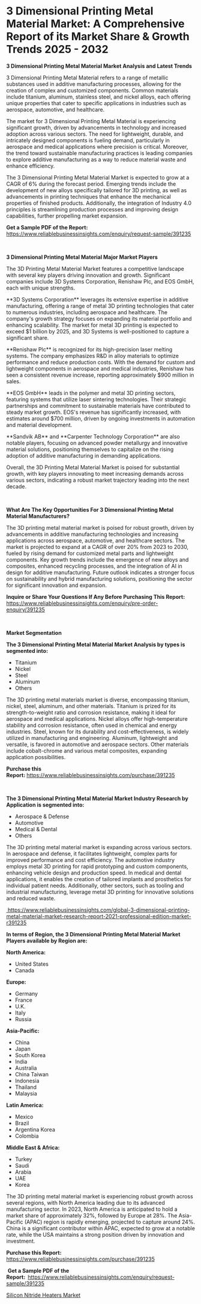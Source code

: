 <p><h1>3 Dimensional Printing Metal Material Market: A Comprehensive Report of its Market Share & Growth Trends 2025 - 2032</h1></p><p><strong>3 Dimensional Printing Metal Material Market Analysis and Latest Trends</strong></p>
<p><p>3 Dimensional Printing Metal Material refers to a range of metallic substances used in additive manufacturing processes, allowing for the creation of complex and customized components. Common materials include titanium, aluminum, stainless steel, and nickel alloys, each offering unique properties that cater to specific applications in industries such as aerospace, automotive, and healthcare.</p><p>The market for 3 Dimensional Printing Metal Material is experiencing significant growth, driven by advancements in technology and increased adoption across various sectors. The need for lightweight, durable, and intricately designed components is fueling demand, particularly in aerospace and medical applications where precision is critical. Moreover, the trend toward sustainable manufacturing practices is leading companies to explore additive manufacturing as a way to reduce material waste and enhance efficiency.</p><p>The 3 Dimensional Printing Metal Material Market is expected to grow at a CAGR of 6% during the forecast period. Emerging trends include the development of new alloys specifically tailored for 3D printing, as well as advancements in printing techniques that enhance the mechanical properties of finished products. Additionally, the integration of Industry 4.0 principles is streamlining production processes and improving design capabilities, further propelling market expansion.</p></p>
<p><strong>Get a Sample PDF of the Report:&nbsp;</strong> <a href="https://www.reliablebusinessinsights.com/enquiry/request-sample/391235?utm_campaign=3133&utm_medium=2&utm_source=Github&utm_content=ia&utm_term=29032025&utm_id=3-dimensional-printing-metal-material">https://www.reliablebusinessinsights.com/enquiry/request-sample/391235</a></p>
<p>&nbsp;</p>
<p><strong>3 Dimensional Printing Metal Material Major Market Players</strong></p>
<p><p>The 3D Printing Metal Material Market features a competitive landscape with several key players driving innovation and growth. Significant companies include 3D Systems Corporation, Renishaw Plc, and EOS GmbH, each with unique strengths.</p><p>**3D Systems Corporation** leverages its extensive expertise in additive manufacturing, offering a range of metal 3D printing technologies that cater to numerous industries, including aerospace and healthcare. The company's growth strategy focuses on expanding its material portfolio and enhancing scalability. The market for metal 3D printing is expected to exceed $1 billion by 2025, and 3D Systems is well-positioned to capture a significant share.</p><p>**Renishaw Plc** is recognized for its high-precision laser melting systems. The company emphasizes R&D in alloy materials to optimize performance and reduce production costs. With the demand for custom and lightweight components in aerospace and medical industries, Renishaw has seen a consistent revenue increase, reporting approximately $900 million in sales.</p><p>**EOS GmbH** leads in the polymer and metal 3D printing sectors, featuring systems that utilize laser sintering technologies. Their strategic partnerships and commitment to sustainable materials have contributed to steady market growth. EOS's revenue has significantly increased, with estimates around $700 million, driven by ongoing investments in automation and material development.</p><p>**Sandvik AB** and **Carpenter Technology Corporation** are also notable players, focusing on advanced powder metallurgy and innovative material solutions, positioning themselves to capitalize on the rising adoption of additive manufacturing in demanding applications.</p><p>Overall, the 3D Printing Metal Material Market is poised for substantial growth, with key players innovating to meet increasing demands across various sectors, indicating a robust market trajectory leading into the next decade.</p></p>
<p>&nbsp;</p>
<p><strong>What Are The Key Opportunities For 3 Dimensional Printing Metal Material Manufacturers?</strong></p>
<p><p>The 3D printing metal material market is poised for robust growth, driven by advancements in additive manufacturing technologies and increasing applications across aerospace, automotive, and healthcare sectors. The market is projected to expand at a CAGR of over 20% from 2023 to 2030, fueled by rising demand for customized metal parts and lightweight components. Key growth trends include the emergence of new alloys and composites, enhanced recycling processes, and the integration of AI in design for additive manufacturing. Future outlook indicates a stronger focus on sustainability and hybrid manufacturing solutions, positioning the sector for significant innovation and expansion.</p></p>
<p><strong>Inquire or Share Your Questions If Any Before Purchasing This Report:</strong> <a href="https://www.reliablebusinessinsights.com/enquiry/pre-order-enquiry/391235?utm_campaign=3133&utm_medium=2&utm_source=Github&utm_content=ia&utm_term=29032025&utm_id=3-dimensional-printing-metal-material">https://www.reliablebusinessinsights.com/enquiry/pre-order-enquiry/391235</a></p>
<p>&nbsp;</p>
<p><strong>Market Segmentation</strong></p>
<p><strong>The 3 Dimensional Printing Metal Material Market Analysis by types is segmented into:</strong></p>
<p><ul><li>Titanium</li><li>Nickel</li><li>Steel</li><li>Aluminum</li><li>Others</li></ul></p>
<p><p>The 3D printing metal materials market is diverse, encompassing titanium, nickel, steel, aluminum, and other materials. Titanium is prized for its strength-to-weight ratio and corrosion resistance, making it ideal for aerospace and medical applications. Nickel alloys offer high-temperature stability and corrosion resistance, often used in chemical and energy industries. Steel, known for its durability and cost-effectiveness, is widely utilized in manufacturing and engineering. Aluminum, lightweight and versatile, is favored in automotive and aerospace sectors. Other materials include cobalt-chrome and various metal composites, expanding application possibilities.</p></p>
<p><strong>Purchase this Report:&nbsp;</strong><a href="https://www.reliablebusinessinsights.com/purchase/391235?utm_campaign=3133&utm_medium=2&utm_source=Github&utm_content=ia&utm_term=29032025&utm_id=3-dimensional-printing-metal-material">https://www.reliablebusinessinsights.com/purchase/391235</a></p>
<p>&nbsp;</p>
<p><strong>The 3 Dimensional Printing Metal Material Market Industry Research by Application is segmented into:</strong></p>
<p><ul><li>Aerospace & Defense</li><li>Automotive</li><li>Medical & Dental</li><li>Others</li></ul></p>
<p><p>The 3D printing metal material market is expanding across various sectors. In aerospace and defense, it facilitates lightweight, complex parts for improved performance and cost efficiency. The automotive industry employs metal 3D printing for rapid prototyping and custom components, enhancing vehicle design and production speed. In medical and dental applications, it enables the creation of tailored implants and prosthetics for individual patient needs. Additionally, other sectors, such as tooling and industrial manufacturing, leverage metal 3D printing for innovative solutions and reduced waste.</p></p>
<p><a href="https://www.reliablebusinessinsights.com/global-3-dimensional-printing-metal-material-market-research-report-2021-professional-edition-market-r391235?utm_campaign=3133&utm_medium=2&utm_source=Github&utm_content=ia&utm_term=29032025&utm_id=3-dimensional-printing-metal-material">&nbsp;https://www.reliablebusinessinsights.com/global-3-dimensional-printing-metal-material-market-research-report-2021-professional-edition-market-r391235</a></p>
<p><strong>In terms of Region, the 3 Dimensional Printing Metal Material Market Players available by Region are:</strong></p>
<p>
    <p> <strong> North America: </strong>
        <ul>
            <li>United States</li>
            <li>Canada</li>
        </ul>
        </p> 
    <p> <strong> Europe: </strong>
        <ul>
            <li>Germany</li>
            <li>France</li>
            <li>U.K.</li>
            <li>Italy</li>
            <li>Russia</li>
        </ul>
        </p> 
    <p> <strong> Asia-Pacific: </strong>
        <ul>
            <li>China</li>
            <li>Japan</li>
            <li>South Korea</li>
            <li>India</li>
            <li>Australia</li>
            <li>China Taiwan</li>
            <li>Indonesia</li>
            <li>Thailand</li>
            <li>Malaysia</li>
        </ul>
        </p> 
    <p> <strong> Latin America: </strong>
        <ul>
            <li>Mexico</li>
            <li>Brazil</li>
            <li>Argentina Korea</li>
            <li>Colombia</li>
        </ul>
        </p> 
    <p> <strong> Middle East & Africa: </strong>
        <ul>
            <li>Turkey</li>
            <li>Saudi</li>
            <li>Arabia</li>
            <li>UAE</li>
            <li>Korea</li>
        </ul>
    </p>
    </p>
<p><p>The 3D printing metal material market is experiencing robust growth across several regions, with North America leading due to its advanced manufacturing sector. In 2023, North America is anticipated to hold a market share of approximately 32%, followed by Europe at 28%. The Asia-Pacific (APAC) region is rapidly emerging, projected to capture around 24%. China is a significant contributor within APAC, expected to grow at a notable rate, while the USA maintains a strong position driven by innovation and investment.</p></p>
<p><strong>Purchase this Report: </strong><a href="https://www.reliablebusinessinsights.com/purchase/391235?utm_campaign=3133&utm_medium=2&utm_source=Github&utm_content=ia&utm_term=29032025&utm_id=3-dimensional-printing-metal-material">https://www.reliablebusinessinsights.com/purchase/391235</a></p>
<p>&nbsp;<strong>Get a Sample PDF of the Report:&nbsp;&nbsp;</strong><a href="https://www.reliablebusinessinsights.com/enquiry/request-sample/391235?utm_campaign=3133&utm_medium=2&utm_source=Github&utm_content=ia&utm_term=29032025&utm_id=3-dimensional-printing-metal-material">https://www.reliablebusinessinsights.com/enquiry/request-sample/391235</a></p>
<p><strong></strong></p>
<p><p><a href="https://github.com/usraceby/Market-Research-Report-List-1/blob/main/silicon-nitride-heaters-market.md?utm_campaign=3133&utm_medium=2&utm_source=Github&utm_content=ia&utm_term=29032025&utm_id=3-dimensional-printing-metal-material">Silicon Nitride Heaters Market</a></p></p>